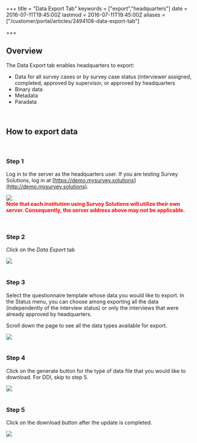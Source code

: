 +++
title = "Data Export Tab"
keywords = ["export","headquarters"]
date = 2016-07-11T19:45:00Z
lastmod = 2016-07-11T19:45:00Z
aliases = ["/customer/portal/articles/2494108-data-export-tab"]

+++

Overview
--------

  
The Data Export tab enables headquarters to export:

-   Data for all survey cases or by survey case status (interviewer
    assigned, completed, approved by supervisor, or approved by
    headquarters
-   Binary data
-   Metadata
-   Paradata

 

How to export data
------------------

 

### Step 1

  
Log in to the server as the headquarters user. If you are testing Survey
Solutions, log in at
[https://demo.mysurvey.solutions](http://demo.mysurvey.solutions).  
  
![](/images/732246.png)  
**<span style="color: rgb(255, 0, 0);">Note that each institution using
Survey Solutions will utilize their own server. Consequently, the server
address above may not be applicable. </span>**  
  
 

### Step 2

  
Click on the *Data Export* tab  
  
![](/images/732247.png)  
 

### Step 3

  
Select the questionnaire template whose data you would like to export.
In the Status menu, you can choose among exporting all the data
(independently of the interview status) or only the interviews that were
already approved by headquarters.  
  
Scroll down the page to see all the data types available for export.   
  
![](/images/732248.png)  
 

### Step 4

  
Click on the generate button for the type of data file that you would
like to download. For DDI, skip to step 5.   
  
![](/images/732249.png)  
 

### Step 5

  
Click on the download button after the update is completed.  
  
![](/images/732250.png)  
  
  
 

 
-
